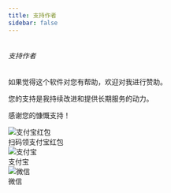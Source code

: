 ```yaml
---
title: 支持作者
sidebar: false
---
```


<div class="column justify-center items-center">
  <h6 class="text-primary">支持作者</h6>
  <p class="q-mx-md">如果觉得这个软件对您有帮助，欢迎对我进行赞助。</p>
  <p class="q-mx-md">您的支持是我持续改进和提供长期服务的动力。</p>
  <p class="q-mx-md">感谢您的慷慨支持！</p>
  <div class="row justify-center items-center q-gutter-lg">
    <div class="column items-center">
      <img class="hover-card" style="max-width:188px;" src="https://s2.loli.net/2024/06/03/snNj5Q9wfuV8cRH.png" alt="支付宝红包">
      <div class="q-mt-sm">扫码领支付宝红包</div>
    </div>
    <div class="column items-center">
      <img class="max-width-200 hover-card" src="https://s2.loli.net/2024/06/03/yJ1HEAvRScIoMwh.png" alt="支付宝">
      <div class="q-mt-sm">支付宝</div>
    </div>
    <div class="column items-center">
      <img class="max-width-200 hover-card" src="https://s2.loli.net/2024/06/03/3CQtphrsW1DF6bd.png" alt="微信">
      <div class="q-mt-sm">微信</div>
    </div>
  </div>
  <div class="q-mb-xl"></div>
</div>
